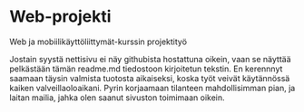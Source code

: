# Web-projekti

Web ja mobiilikäyttöliittymät-kurssin projektityö

Jostain syystä nettisivu ei näy githubista hostattuna oikein, vaan se näyttää pelkästään tämän readme.md tiedostoon kirjoitetun tekstin.
En kerennnyt saamaan täysin valmista tuotosta aikaiseksi, koska työt veivät käytännössä kaiken valveillaoloaikani.
Pyrin korjaamaan tilanteen mahdollisimman pian, ja laitan mailia, jahka olen saanut sivuston toimimaan oikein.
